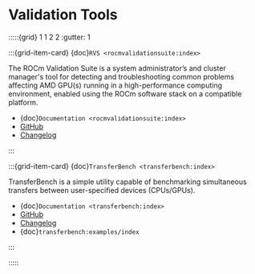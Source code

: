 # Validation Tools

:::::{grid} 1 1 2 2
:gutter: 1

:::{grid-item-card} {doc}`RVS <rocmvalidationsuite:index>`

The ROCm Validation Suite is a system administrator’s and cluster manager's tool for detecting and troubleshooting common problems affecting AMD GPU(s) running in a high-performance computing environment, enabled using the ROCm software stack on a compatible platform.

- {doc}`Documentation <rocmvalidationsuite:index>`
- [GitHub](https://github.com/ROCm-Developer-Tools/ROCmValidationSuite)
- [Changelog](https://github.com/ROCm-Developer-Tools/ROCmValidationSuite/blob/master/CHANGELOG.md)

:::

:::{grid-item-card} {doc}`TransferBench <transferbench:index>`

TransferBench is a simple utility capable of benchmarking simultaneous transfers between user-specified devices (CPUs/GPUs).

- {doc}`Documentation <transferbench:index>`
- [GitHub](https://github.com/ROCmSoftwarePlatform/TransferBench/)
- [Changelog](https://github.com/ROCmSoftwarePlatform/TransferBench/blob/develop/CHANGELOG.md)
- {doc}`transferbench:examples/index`

:::

:::::
